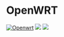 # OpenWRT
[![Openwrt](https://github.com/xpfoxs/OpenWRT/actions/workflows/OpenWRT.yml/badge.svg?branch=main)](https://github.com/xpfoxs/OpenWRT/actions/workflows/OpenWRT.yml)
![](https://img.shields.io/github/downloads/xpfoxs/OpenWRT/total)
![](https://img.shields.io/github/v/release/xpfoxs/OpenWRT)
